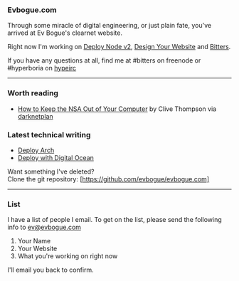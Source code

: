 ### Evbogue.com

Through some miracle of digital engineering, or just plain fate, you've arrived at Ev Bogue's clearnet website. 

Right now I'm working on [Deploy Node v2](http://deploy.evbogue.com), [Design Your Website](http://design.evbogue.com/) and [Bitters](http://bitters.evbogue.com). 

If you have any questions at all, find me at #bitters on freenode or #hyperboria on [hypeirc](http://hypeirc.net)

***

### Worth reading

+ [How to Keep the NSA Out of Your Computer](http://www.motherjones.com/politics/2013/08/mesh-internet-privacy-nsa-isp) by Clive Thompson via [darknetplan](http://www.reddit.com/r/darknetplan)

### Latest technical writing

+ [Deploy Arch](http://arch.evbogue.com/)
+ [Deploy with Digital Ocean](/digitalocean)


Want something I've deleted?<br /> Clone the git repository: [https://github.com/evbogue/evbogue.com]

***

### List

I have a list of people I email. To get on the list, please send the following info to [ev@evbogue.com](mailto:ev@evbogue.com) 

1. Your Name
2. Your Website
3. What you're working on right now

I'll email you back to confirm.



